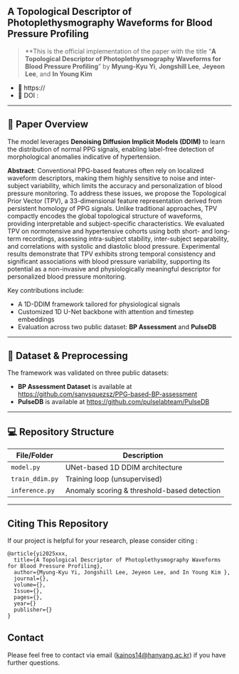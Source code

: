 
## A Topological Descriptor of Photoplethysmography Waveforms for Blood Pressure Profiling

>**This is the official implementation of the paper with the title “**A Topological Descriptor of Photoplethysmography Waveforms for Blood Pressure Profiling**” by **Myung-Kyu Yi**, **Jongshill Lee**, **Jeyeon Lee**, and **In Young Kim** 
- 📄 https://
- 🔗 DOI : 

---

## 🧠 Paper Overview

The model leverages **Denoising Diffusion Implicit Models (DDIM)** to learn the distribution of normal PPG signals, enabling label-free detection of morphological anomalies indicative of hypertension.

**Abstract**: 
Conventional PPG-based features often rely on localized waveform descriptors, making them highly sensitive to noise and inter-subject variability, which limits the accuracy and personalization of blood pressure monitoring. To address these issues, we propose the Topological Prior Vector (TPV), a 33-dimensional feature representation derived from persistent homology of PPG signals. Unlike traditional approaches, TPV compactly encodes the global topological structure of waveforms, providing interpretable and subject-specific characteristics. We evaluated TPV on normotensive and hypertensive cohorts using both short- and long-term recordings, assessing intra-subject stability, inter-subject separability, and correlations with systolic and diastolic blood pressure. Experimental results demonstrate that TPV exhibits strong temporal consistency and significant associations with blood pressure variability, supporting its potential as a non-invasive and physiologically meaningful descriptor for personalized blood pressure monitoring.

Key contributions include:
- A 1D-DDIM framework tailored for physiological signals
- Customized 1D U-Net backbone with attention and timestep embeddings
- Evaluation across two public dataset: **BP Assessment** and **PulseDB**

---

## 📂 Dataset & Preprocessing

The framework was validated on three public datasets:

- **BP Assessment Dataset** is available at https://github.com/sanvsquezsz/PPG-based-BP-assessment
- **PulseDB** is available at https://github.com/pulselabteam/PulseDB
---


## 💻 Repository Structure

| File/Folder               | Description |
|---------------------------|-------------|
| `model.py`                | UNet-based 1D DDIM architecture |
| `train_ddim.py`           | Training loop (unsupervised) |
| `inference.py`            | Anomaly scoring & threshold-based detection |

---

## Citing This Repository

If our project is helpful for your research, please consider citing :

```
@article{yi2025xxx,
  title={A Topological Descriptor of Photoplethysmography Waveforms for Blood Pressure Profiling},
  author={Myung-Kyu Yi, Jongshill Lee, Jeyeon Lee, and In Young Kim },
  journal={},
  volume={},
  Issue={},
  pages={},
  year={}
  publisher={}
}

```

## Contact

Please feel free to contact via email (<kainos14@hanyang.ac.kr>) if you have further questions.

